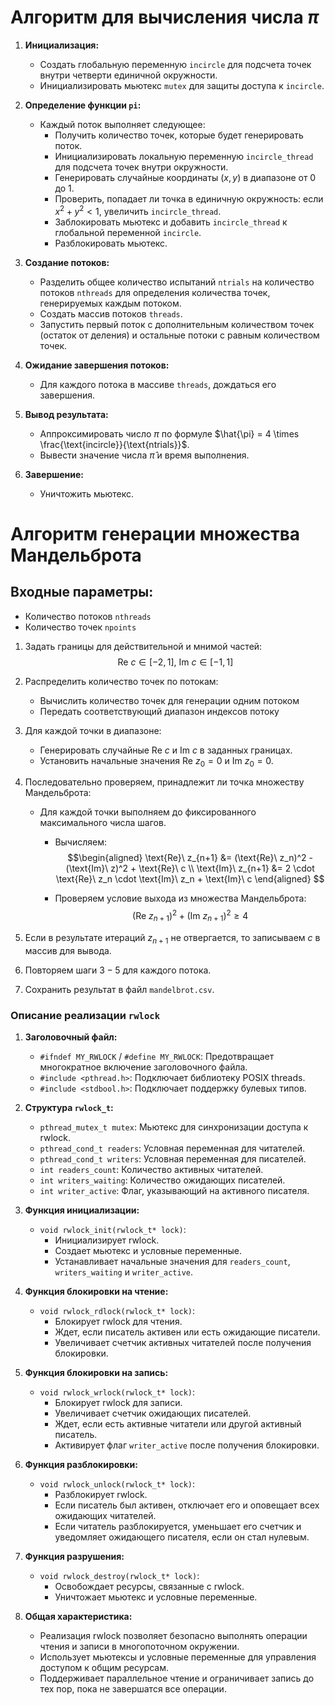 # Алгоритм для вычисления числа $\pi$ 
1. **Инициализация:**
   - Создать глобальную переменную `incircle` для подсчета точек внутри четверти единичной окружности.
   - Инициализировать мьютекс `mutex` для защиты доступа к `incircle`.

2. **Определение функции `pi`:**
   - Каждый поток выполняет следующее:
     - Получить количество точек, которые будет генерировать поток.
     - Инициализировать локальную переменную `incircle_thread` для подсчета точек внутри окружности.
     - Генерировать случайные координаты $(x, y)$ в диапазоне от 0 до 1.
     - Проверить, попадает ли точка в единичную окружность: если $x^2 + y^2 < 1$, увеличить `incircle_thread`.
     - Заблокировать мьютекс и добавить `incircle_thread` к глобальной переменной `incircle`.
     - Разблокировать мьютекс.

3. **Создание потоков:**
   - Разделить общее количество испытаний `ntrials` на количество потоков `nthreads` для определения количества точек, генерируемых каждым потоком.
   - Создать массив потоков `threads`.
   - Запустить первый поток с дополнительным количеством точек (остаток от деления) и остальные потоки с равным количеством точек.

4. **Ожидание завершения потоков:**
   - Для каждого потока в массиве `threads`, дождаться его завершения.

5. **Вывод результата:**
   - Аппроксимировать число $\pi$ по формуле $\hat{\pi} = 4 \times \frac{\text{incircle}}{\text{ntrials}}$.
   - Вывести значение числа $\hat{\pi}$ и время выполнения.

6. **Завершение:**
   - Уничтожить мьютекс.

# Алгоритм генерации множества Мандельброта
## Входные параметры:
- Количество потоков `nthreads`
- Количество точек `npoints`

1. Задать границы для действительной и мнимой частей: $$\text{Re}\ c \in [-2, 1],\ \text{Im}\ c \in [-1, 1]$$
2. Распределить количество точек по потокам:
     - Вычислить количество точек для генерации одним потоком
	 - Передать соответствующий диапазон индексов потоку

3. Для каждой точки в диапазоне:
   - Генерировать случайные $\text{Re}\ c$ и $\text{Im}\ c$ в заданных границах.
   - Установить начальные значения $\text{Re}\ z_0 = 0$ и $\text{Im}\  z_0 = 0$.

4. Последовательно проверяем, принадлежит ли точка множеству Мандельброта:
   - Для каждой точки выполняем до фиксированного максимального числа шагов.
     - Вычисляем:
      $$\begin{aligned} 
      \text{Re}\ z_{n+1} &= (\text{Re}\ z_n)^2 - (\text{Im}\ z)^2 + \text{Re}\ c \\ 
      \text{Im}\ z_{n+1} &= 2 \cdot \text{Re}\ z_n \cdot \text{Im}\ z_n + \text{Im}\ c 
      \end{aligned} $$
      
     - Проверяем условие выхода из множества Мандельброта:
      $$\left(\text{Re}\ z_{n+1}\right)^2 + \left(\text{Im}\ z_{n+1}\right)^2 \geq 4 \text{}$$

5. Если в результате итераций $z_{n+1}$ не отвергается, то записываем $c$ в массив для вывода.

6. Повторяем шаги $3-5$ для каждого потока.

7.  Сохранить результат в файл `mandelbrot.csv`.

### Описание реализации `rwlock`

1. **Заголовочный файл:**
   - `#ifndef MY_RWLOCK` / `#define MY_RWLOCK`: Предотвращает многократное включение заголовочного файла.
   - `#include <pthread.h>`: Подключает библиотеку POSIX threads.
   - `#include <stdbool.h>`: Подключает поддержку булевых типов.

2. **Структура `rwlock_t`:**
   - `pthread_mutex_t mutex`: Мьютекс для синхронизации доступа к rwlock.
   - `pthread_cond_t readers`: Условная переменная для читателей.
   - `pthread_cond_t writers`: Условная переменная для писателей.
   - `int readers_count`: Количество активных читателей.
   - `int writers_waiting`: Количество ожидающих писателей.
   - `int writer_active`: Флаг, указывающий на активного писателя.

3. **Функция инициализации:**
   - `void rwlock_init(rwlock_t* lock)`:
     - Инициализирует rwlock.
     - Создает мьютекс и условные переменные.
     - Устанавливает начальные значения для `readers_count`, `writers_waiting` и `writer_active`.

4. **Функция блокировки на чтение:**
   - `void rwlock_rdlock(rwlock_t* lock)`:
     - Блокирует rwlock для чтения.
     - Ждет, если писатель активен или есть ожидающие писатели.
     - Увеличивает счетчик активных читателей после получения блокировки.

5. **Функция блокировки на запись:**
   - `void rwlock_wrlock(rwlock_t* lock)`:
     - Блокирует rwlock для записи.
     - Увеличивает счетчик ожидающих писателей.
     - Ждет, если есть активные читатели или другой активный писатель.
     - Активирует флаг `writer_active` после получения блокировки.

6. **Функция разблокировки:**
   - `void rwlock_unlock(rwlock_t* lock)`:
     - Разблокирует rwlock.
     - Если писатель был активен, отключает его и оповещает всех ожидающих читателей.
     - Если читатель разблокируется, уменьшает его счетчик и уведомляет ожидающего писателя, если он стал нулевым.

7. **Функция разрушения:**
   - `void rwlock_destroy(rwlock_t* lock)`:
     - Освобождает ресурсы, связанные с rwlock.
     - Уничтожает мьютекс и условные переменные.

8. **Общая характеристика:**
   - Реализация rwlock позволяет безопасно выполнять операции чтения и записи в многопоточном окружении.
   - Использует мьютексы и условные переменные для управления доступом к общим ресурсам.
   - Поддерживает параллельное чтение и ограничивает запись до тех пор, пока не завершатся все операции.
